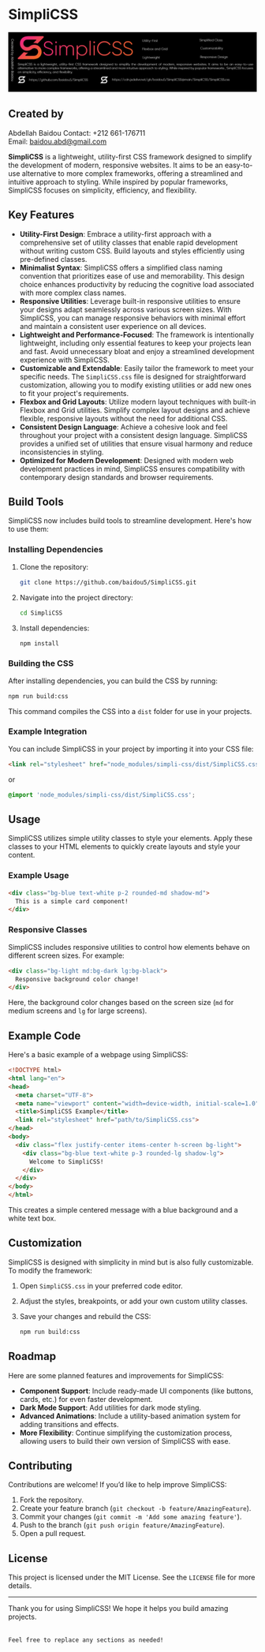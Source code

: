 
# SimpliCSS

![SimpliCSS Logo](https://raw.githubusercontent.com/baidou5/SimpliCSS/main/bgs.jpg)

## Created by
Abdellah Baidou
Contact: +212 661-176711  
Email: baidou.abd@gmail.com

**SimpliCSS** is a lightweight, utility-first CSS framework designed to simplify the development of modern, responsive websites. It aims to be an easy-to-use alternative to more complex frameworks, offering a streamlined and intuitive approach to styling. While inspired by popular frameworks, SimpliCSS focuses on simplicity, efficiency, and flexibility.

## Key Features

- **Utility-First Design**: Embrace a utility-first approach with a comprehensive set of utility classes that enable rapid development without writing custom CSS. Build layouts and styles efficiently using pre-defined classes.
- **Minimalist Syntax**: SimpliCSS offers a simplified class naming convention that prioritizes ease of use and memorability. This design choice enhances productivity by reducing the cognitive load associated with more complex class names.
- **Responsive Utilities**: Leverage built-in responsive utilities to ensure your designs adapt seamlessly across various screen sizes. With SimpliCSS, you can manage responsive behaviors with minimal effort and maintain a consistent user experience on all devices.
- **Lightweight and Performance-Focused**: The framework is intentionally lightweight, including only essential features to keep your projects lean and fast. Avoid unnecessary bloat and enjoy a streamlined development experience with SimpliCSS.
- **Customizable and Extendable**: Easily tailor the framework to meet your specific needs. The `SimpliCSS.css` file is designed for straightforward customization, allowing you to modify existing utilities or add new ones to fit your project's requirements.
- **Flexbox and Grid Layouts**: Utilize modern layout techniques with built-in Flexbox and Grid utilities. Simplify complex layout designs and achieve flexible, responsive layouts without the need for additional CSS.
- **Consistent Design Language**: Achieve a cohesive look and feel throughout your project with a consistent design language. SimpliCSS provides a unified set of utilities that ensure visual harmony and reduce inconsistencies in styling.
- **Optimized for Modern Development**: Designed with modern web development practices in mind, SimpliCSS ensures compatibility with contemporary design standards and browser requirements.

## Build Tools

SimpliCSS now includes build tools to streamline development. Here's how to use them:

### Installing Dependencies

1. Clone the repository:

   ```bash
   git clone https://github.com/baidou5/SimpliCSS.git
   ```

2. Navigate into the project directory:

   ```bash
   cd SimpliCSS
   ```

3. Install dependencies:

   ```bash
   npm install
   ```

### Building the CSS

After installing dependencies, you can build the CSS by running:

```bash
npm run build:css
```

This command compiles the CSS into a `dist` folder for use in your projects.

### Example Integration

You can include SimpliCSS in your project by importing it into your CSS file:

```html
<link rel="stylesheet" href="node_modules/simpli-css/dist/SimpliCSS.css">
```

or

```css
@import 'node_modules/simpli-css/dist/SimpliCSS.css';
```

## Usage

SimpliCSS utilizes simple utility classes to style your elements. Apply these classes to your HTML elements to quickly create layouts and style your content.

### Example Usage

```html
<div class="bg-blue text-white p-2 rounded-md shadow-md">
  This is a simple card component!
</div>
```

### Responsive Classes

SimpliCSS includes responsive utilities to control how elements behave on different screen sizes. For example:

```html
<div class="bg-light md:bg-dark lg:bg-black">
  Responsive background color change!
</div>
```

Here, the background color changes based on the screen size (`md` for medium screens and `lg` for large screens).

## Example Code

Here's a basic example of a webpage using SimpliCSS:

```html
<!DOCTYPE html>
<html lang="en">
<head>
  <meta charset="UTF-8">
  <meta name="viewport" content="width=device-width, initial-scale=1.0">
  <title>SimpliCSS Example</title>
  <link rel="stylesheet" href="path/to/SimpliCSS.css">
</head>
<body>
  <div class="flex justify-center items-center h-screen bg-light">
    <div class="bg-blue text-white p-3 rounded-lg shadow-lg">
      Welcome to SimpliCSS!
    </div>
  </div>
</body>
</html>
```

This creates a simple centered message with a blue background and a white text box.

## Customization

SimpliCSS is designed with simplicity in mind but is also fully customizable. To modify the framework:

1. Open `SimpliCSS.css` in your preferred code editor.
2. Adjust the styles, breakpoints, or add your own custom utility classes.
3. Save your changes and rebuild the CSS:

   ```bash
   npm run build:css
   ```

## Roadmap

Here are some planned features and improvements for SimpliCSS:

- **Component Support**: Include ready-made UI components (like buttons, cards, etc.) for even faster development.
- **Dark Mode Support**: Add utilities for dark mode styling.
- **Advanced Animations**: Include a utility-based animation system for adding transitions and effects.
- **More Flexibility**: Continue simplifying the customization process, allowing users to build their own version of SimpliCSS with ease.

## Contributing

Contributions are welcome! If you’d like to help improve SimpliCSS:

1. Fork the repository.
2. Create your feature branch (`git checkout -b feature/AmazingFeature`).
3. Commit your changes (`git commit -m 'Add some amazing feature'`).
4. Push to the branch (`git push origin feature/AmazingFeature`).
5. Open a pull request.

## License

This project is licensed under the MIT License. See the `LICENSE` file for more details.

---

Thank you for using SimpliCSS! We hope it helps you build amazing projects.
```

Feel free to replace any sections as needed!
